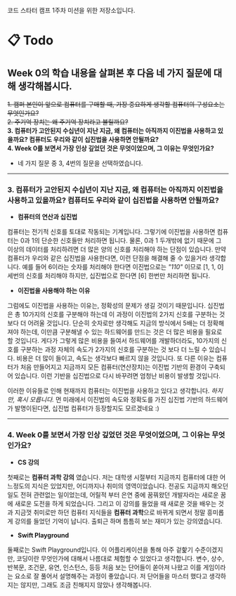 
코드 스타터 캠프 1주차 미션을 위한 저장소입니다.

# 📋 Todo

## Week 0의 학습 내용을 살펴본 후 다음 네 가지 질문에 대해 생각해봅시다.


~~1. 캠퍼 본인이 앞으로 컴퓨터를 구매할 때, 가장 중요하게 생각할 컴퓨터의 구성요소는 무엇인가요?~~  
~~2. 주기억 장치는 왜 주기억 장치라고 불릴까요?~~  
**3. 컴퓨터가 고안된지 수십년이 지난 지금, 왜 컴퓨터는 아직까지 이진법을 사용하고 있을까요? 컴퓨터도 우리와 같이 십진법을 사용하면 안될까요?**  
**4. Week 0를 보면서 가장 인상 깊었던 것은 무엇이었으며, 그 이유는 무엇인가요?**  

- 네 가지 질문 중 3, 4번의 질문을 선택하였습니다.
----

### 3. 컴퓨터가 고안된지 수십년이 지난 지금, 왜 컴퓨터는 아직까지 이진법을 사용하고 있을까요? 컴퓨터도 우리와 같이 십진법을 사용하면 안될까요?


- **컴퓨터의 연산과 십진법**

컴퓨터는 전기적 신호를 토대로 작동되는 기계입니다. 그렇기에 이진법을 사용하면 컴퓨터는 0과 1의 단순한 신호들만 처리하면 됩니다. 물론, 0과 1 두개밖에 없기 때문에 그 이상의 데이터를 처리하려면 더 많은 양의 신호를 처리해야 하는 단점이 있습니다. 만약 컴퓨터가 우리와 같은 십진법을 사용한다면, 이런 단점을 해결해 줄 수 있을거라 생각합니다. 
 예를 들어 6이라는 숫자를 처리해야 한다면 이진법으로는 *"110"* 이므로 [1, 1, 0] 세번의 신호를 처리해야 하지만, 십진법으로 한다면 [6] 한번만 처리하면 됩니다.
    

- **이진법을 사용해야 하는 이유**    

그럼에도 이진법을 사용하는 이유는, 정확성의 문제가 생길 것이기 때문입니다. 십진법은 총 10가지의 신호를 구분해야 하는데 이 과정이 이진법의 2가지 신호를 구분하는 것보다 더 어려울 것입니다. 단순히 숫자로만 생각해도 지금의 방식에서 5배는 더 정확해져야 하는데, 이만큼 구분해낼 수 있는 하드웨어를 만드는 것은 더 많은 비용을 필요로 할 것입니다. 게다가 그렇게 많은 비용을 들여서 하드웨어를 개발하더라도, 10가지의 신호를 구분하는 과정 자체의 속도가 2가지의 신호를 구분하는 것 보다 더 느릴 수 있습니다. 비용은 더 많이 들이고, 속도는 생각보다 빠르지 않을 것입니다.
또 다른 이유는 컴퓨터가 처음 만들어지고 지금까지 모든 컴퓨터(연산장치)는 이진법 기반의 환경이 구축되어 있습니다. 이런 기반을 십진법으로 다시 바꾸려면 엄청난 비용이 발생할 것입니다.
    
이러한 이유들로 인해 현재까지 컴퓨터는 이진법을 사용하고 있다고 생각합니다. *하지만, 혹시 모릅니다.* 먼 미래에서 이진법의 속도와 정확도를 가진 십진법 기반의 하드웨어가 발명이된다면, 십진법 컴퓨터가 등장할지도 모르겠네요 :)

----
### 4. Week 0를 보면서 가장 인상 깊었던 것은 무엇이었으며, 그 이유는 무엇인가요?

- **CS 강의**

첫째로는 **컴퓨터 과학 강의** 였습니다. 저는 대학생 시절부터 지금까지 컴퓨터에 대한 어느정도의 지식은 있었지만, 어디까지나 취미의 영역이었습니다. 전공도 지금까지 해오던 일도 전혀 관련없는 일이었는데, 어릴적 부터 은연 중에 꿈꿔왔던 개발자라는 새로운 꿈에 새로운 도전을 하게 되었습니다. 그리고 이 강의를 들었을 때 새로운 것을 배우는 것과 지금껏 취미로만 하던 컴퓨터 지식들을 **컴퓨터 과학**으로 바뀌게 되면서 정말 흥미롭게 강의를 들었던 기억이 납니다. 출퇴근 하며 틈틈히 보는 재미가 있는 강의였습니다.

- **Swift Playground**

둘째로는 Swift Playground입니다. 이 어플리케이션을 통해 아주 겉핥기 수준이겠지만, 코딩이란 무엇인가에 대해서 나름대로 체험할 수 있었다고 생각합니다. 변수, 상수, 반복문, 조건문, 유연, 인스턴스, 등등 처음 보는 단어들이 쏟아져 나왔고 이를 게임이라는 요소로 잘 풀어서 설명해주는 과정이 좋았습니다. 저 단어들을 마스터 했다고 생각하지는 않지만, 그래도 조금 친해지지 않았나 생각해봅니다. 
